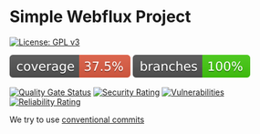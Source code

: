 # Simple Webflux Project

[![License: GPL v3](https://img.shields.io/badge/License-GPLv3-blue.svg)](https://www.gnu.org/licenses/gpl-3.0)

![Coverage](.github/badges/jacoco.svg) ![Branches](.github/badges/branches.svg)

[![Quality Gate Status](https://sonarcloud.io/api/project_badges/measure?project=paulushcgcj_simple-webflux&metric=alert_status)](https://sonarcloud.io/summary/new_code?id=paulushcgcj_simple-webflux)
[![Security Rating](https://sonarcloud.io/api/project_badges/measure?project=paulushcgcj_simple-webflux&metric=security_rating)](https://sonarcloud.io/summary/new_code?id=paulushcgcj_simple-webflux)
[![Vulnerabilities](https://sonarcloud.io/api/project_badges/measure?project=paulushcgcj_simple-webflux&metric=vulnerabilities)](https://sonarcloud.io/summary/new_code?id=paulushcgcj_simple-webflux)
[![Reliability Rating](https://sonarcloud.io/api/project_badges/measure?project=paulushcgcj_simple-webflux&metric=reliability_rating)](https://sonarcloud.io/summary/new_code?id=paulushcgcj_simple-webflux)

We try to use [conventional commits](https://www.conventionalcommits.org/en/v1.0.0/)